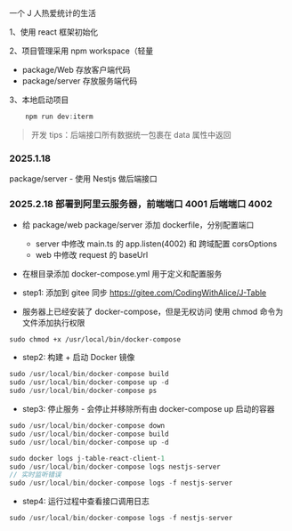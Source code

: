 一个 J 人热爱统计的生活

1、使用 react 框架初始化

2、项目管理采用 npm workspace（轻量

-   package/Web    存放客户端代码
-   package/server 存放服务端代码

3、本地启动项目

```js
    npm run dev:iterm
```

> 开发 tips：后端接口所有数据统一包裹在 data 属性中返回

### 2025.1.18

package/server - 使用 Nestjs 做后端接口

### 2025.2.18 部署到阿里云服务器，前端端口 4001 后端端口 4002

- 给 package/web package/server 添加 dockerfile，分别配置端口
    - server 中修改 main.ts 的 app.listen(4002) 和 跨域配置 corsOptions
    - web 中修改 request 的 baseUrl
- 在根目录添加 docker-compose.yml 用于定义和配置服务

- step1: 添加到 gitee 同步
https://gitee.com/CodingWithAlice/J-Table

- 服务器上已经安装了 docker-compose，但是无权访问
使用 chmod 命令为文件添加执行权限
```shell
sudo chmod +x /usr/local/bin/docker-compose
```

- step2: 构建 + 启动 Docker 镜像
```js
sudo /usr/local/bin/docker-compose build
sudo /usr/local/bin/docker-compose up -d
sudo /usr/local/bin/docker-compose ps
```

- step3: 停止服务 - 会停止并移除所有由 docker-compose up 启动的容器
```js
sudo /usr/local/bin/docker-compose down
sudo /usr/local/bin/docker-compose build
sudo /usr/local/bin/docker-compose up -d
```
```js
sudo docker logs j-table-react-client-1
sudo /usr/local/bin/docker-compose logs nestjs-server
// 实时监听错误
sudo /usr/local/bin/docker-compose logs -f nestjs-server
```

- step4: 运行过程中查看接口调用日志
```js
sudo /usr/local/bin/docker-compose logs -f nestjs-server 
```
